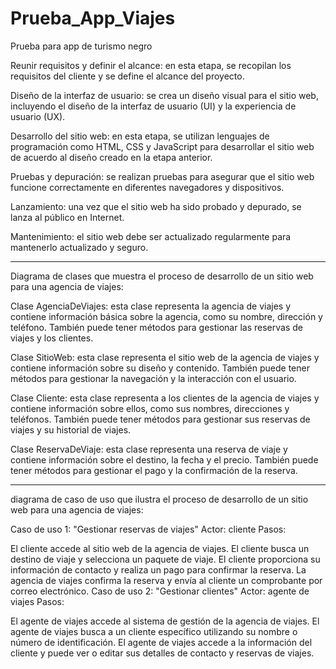 # Prueba_App_Viajes
Prueba para app de turismo negro


Reunir requisitos y definir el alcance: en esta etapa, se recopilan los requisitos del cliente y se define el alcance del proyecto.

Diseño de la interfaz de usuario: se crea un diseño visual para el sitio web, incluyendo el diseño de la interfaz de usuario (UI) y la experiencia de usuario (UX).

Desarrollo del sitio web: en esta etapa, se utilizan lenguajes de programación como HTML, CSS y JavaScript para desarrollar el sitio web de acuerdo al diseño creado en la etapa anterior.

Pruebas y depuración: se realizan pruebas para asegurar que el sitio web funcione correctamente en diferentes navegadores y dispositivos.

Lanzamiento: una vez que el sitio web ha sido probado y depurado, se lanza al público en Internet.

Mantenimiento: el sitio web debe ser actualizado regularmente para mantenerlo actualizado y seguro.
*****
Diagrama de clases que muestra el proceso de desarrollo de un sitio web para una agencia de viajes:

Clase AgenciaDeViajes: esta clase representa la agencia de viajes y contiene información básica sobre la agencia, como su nombre, dirección y teléfono. También puede tener métodos para gestionar las reservas de viajes y los clientes.

Clase SitioWeb: esta clase representa el sitio web de la agencia de viajes y contiene información sobre su diseño y contenido. También puede tener métodos para gestionar la navegación y la interacción con el usuario.

Clase Cliente: esta clase representa a los clientes de la agencia de viajes y contiene información sobre ellos, como sus nombres, direcciones y teléfonos. También puede tener métodos para gestionar sus reservas de viajes y su historial de viajes.

Clase ReservaDeViaje: esta clase representa una reserva de viaje y contiene información sobre el destino, la fecha y el precio. También puede tener métodos para gestionar el pago y la confirmación de la reserva.
*****
diagrama de caso de uso que ilustra el proceso de desarrollo de un sitio web para una agencia de viajes:

Caso de uso 1: "Gestionar reservas de viajes"
Actor: cliente
Pasos:

El cliente accede al sitio web de la agencia de viajes.
El cliente busca un destino de viaje y selecciona un paquete de viaje.
El cliente proporciona su información de contacto y realiza un pago para confirmar la reserva.
La agencia de viajes confirma la reserva y envía al cliente un comprobante por correo electrónico.
Caso de uso 2: "Gestionar clientes"
Actor: agente de viajes
Pasos:

El agente de viajes accede al sistema de gestión de la agencia de viajes.
El agente de viajes busca a un cliente específico utilizando su nombre o número de identificación.
El agente de viajes accede a la información del cliente y puede ver o editar sus detalles de contacto y reservas de viajes.
